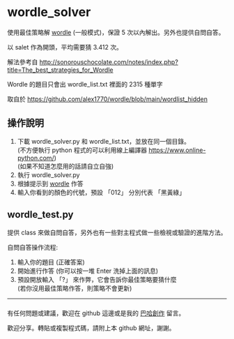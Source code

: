 # wordle_solver
使用最佳策略解 [wordle](https://www.nytimes.com/games/wordle/index.html) (一般模式)，保證 5 次以內解出。另外也提供自問自答。

以 salet 作為開頭，平均需要猜 3.412 次。

解法參考自
http://sonorouschocolate.com/notes/index.php?title=The_best_strategies_for_Wordle

Wordle 的題目只會出 wordle_list.txt 裡面的 2315 種單字

取自於 https://github.com/alex1770/wordle/blob/main/wordlist_hidden

## 操作說明
1. 下載 wordle_solver.py 和 wordle_list.txt，並放在同一個目錄。
<br> (不方便執行 python 程式的可以利用線上編譯器 https://www.online-python.com/)
<br> (如果不知道怎麼用的話請自立自強)
2. 執行 wordle_solver.py
3. 根據提示到 [wordle](https://www.nytimes.com/games/wordle/index.html) 作答
4. 輸入你看到的顏色的代號，預設 「012」 分別代表 「黑黃綠」

## wordle_test.py
提供 class 來做自問自答，另外也有一些對主程式做一些檢視或驗證的進階方法。

自問自答操作流程:
1. 輸入你的題目 (正確答案)
2. 開始進行作答 (你可以按一堆 Enter 洗掉上面的訊息)
3. 預設開放輸入 「?」 來作弊，它會告訴你最佳策略要猜什麼
<br> (若你沒用最佳策略作答，則策略不會更新)

<hr/>

###
有任何問題或建議，歡迎在 github 這邊或是我的 [巴哈創作](https://home.gamer.com.tw/creationDetail.php?sn=5387568) 留言。

歡迎分享。轉貼或複製程式碼，請附上本 github 網址，謝謝。
